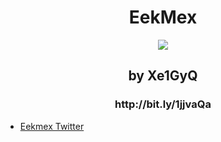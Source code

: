 <h1><center>EekMex</center></h1>

<center><img src="https://pbs.twimg.com/media/CHl1C6kUMAAQYZi.jpg:large"></center>

<h2><center>by Xe1GyQ</center></h2>
<h3><center>http://bit.ly/1jjvaQa</center></h3>

- [Eekmex Twitter](https://twitter.com/eekmex)

